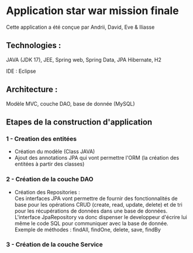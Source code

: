 # Application star war mission finale

Cette application a été conçue par Andrii, David, Eve & Iliasse

## Technologies :

JAVA (JDK 17), JEE, Spring web, Spring Data, JPA Hibernate, H2

IDE : Eclipse

## Architecture :

Modèle MVC, couche DAO, base de donnée (MySQL)

## Etapes de la construction d'application

### 1 - Creation des entitées

- Création du modèle (Class JAVA)
- Ajout des annotations JPA qui vont permettre l'ORM (la création des entitées à partir des classes)

### 2 - Création de la couche DAO

- Création des Repositories : </br>
Ces interfaces JPA vont permettre de fournir des fonctionnalités de base pour les opérations CRUD (create, read, update, delete) et de tri pour les récupérations de données dans une base de données.
L'interface JpaRepository va donc dispenser le developpeur d'écrire lui même le code SQL pour communiquer avec la base de donnée. </br>
Exemple de méthodes : findAll, findOne, delete, save, findBy<Property>

### 3 - Création de la couche Service